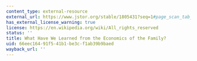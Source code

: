 ```yaml
---
content_type: external-resource
external_url: https://www.jstor.org/stable/1805431?seq=1#page_scan_tab_contents
has_external_license_warning: true
license: https://en.wikipedia.org/wiki/All_rights_reserved
status: ''
title: What Have We Learned from the Economics of the Family?
uid: 66eec164-91f5-41b1-be3c-f1ab39b9baed
wayback_url: ''
---
```


